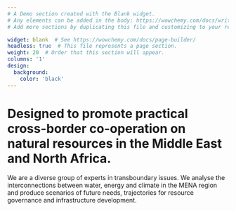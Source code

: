 ```yaml
---
# A Demo section created with the Blank widget.
# Any elements can be added in the body: https://wowchemy.com/docs/writing-markdown-latex/
# Add more sections by duplicating this file and customizing to your requirements.

widget: blank  # See https://wowchemy.com/docs/page-builder/
headless: true  # This file represents a page section.
weight: 20  # Order that this section will appear.
columns: '1'
design:
  background:
    color: 'black'
---
```


# Designed to promote practical cross-border co-operation on natural resources in the Middle East and North Africa.
We are a diverse group of experts in transboundary issues. We analyse the interconnections between water, energy and climate in the MENA region and produce scenarios of future needs, trajectories for resource governance and infrastructure development.